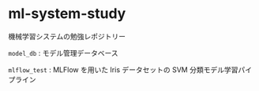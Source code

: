 # ml-system-study

機械学習システムの勉強レポジトリー

`model_db` : モデル管理データベース

`mlflow_test` : MLFlow を用いた Iris データセットの SVM 分類モデル学習パイプライン
